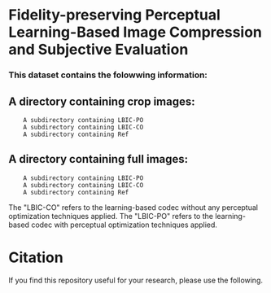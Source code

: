# Fidelity-preserving Perceptual Learning-Based Image Compression and Subjective Evaluation


### This dataset contains the folowwing information:

   ## A directory containing crop images:
        A subdirectory containing LBIC-PO
        A subdirectory containing LBIC-CO  
        A subdirectory containing Ref  
        
   ## A directory containing full images:
        A subdirectory containing LBIC-PO
        A subdirectory containing LBIC-CO  
        A subdirectory containing Ref    

The "LBIC-CO" refers to the learning-based codec without any perceptual optimization techniques applied.
The "LBIC-PO" refers to the learning-based codec with perceptual optimization techniques applied.


# Citation

If you find this repository useful for your research, please use the following.
